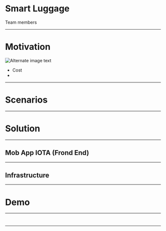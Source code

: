 # Smart Luggage

Team members


---
# Motivation
![Alternate image text](https://github.com/blockchained-mobility-hack/Smart-Luggage/blob/master/docs/OriginalStory.jpeg)
- Cost
- 


---
# Scenarios

---
# Solution


---
## Mob App IOTA (Frond End)

---
## Infrastructure 

---

# Demo

---
# 
---
